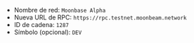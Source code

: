  - Nombre de red: `Moonbase Alpha`
 - Nueva URL de RPC: `https://rpc.testnet.moonbeam.network`
 - ID de cadena: `1287`
 - Símbolo (opcional): `DEV`

